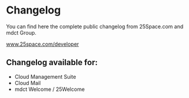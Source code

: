 # Changelog
You can find here the complete public changelog from 25Space.com and mdct Group.

www.25space.com/developer

## Changelog available for:
- Cloud Management Suite
- Cloud Mail
- mdct Welcome / 25Welcome
